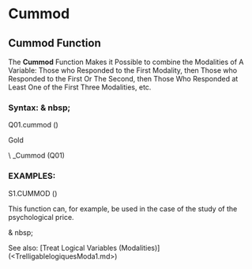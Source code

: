 # Cummod

## Cummod Function

The **Cummod** Function Makes it Possible to combine the Modalities of A Variable: Those who Responded to the First Modality, then Those who Responded to the First Or The Second, then Those Who Responded at Least One of the First Three Modalities, etc.

### Syntax: & nbsp;

Q01.cummod ()

Gold

\ _Cummod (Q01)

### EXAMPLES:

S1.CUMMOD ()

This function can, for example, be used in the case of the study of the psychological price.

& nbsp;

See also: [Treat Logical Variables (Modalities)] (<TrelligablelogiquesModa1.md>)